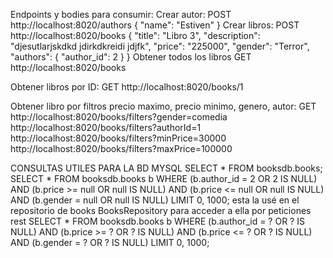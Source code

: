Endpoints y bodies para consumir:
Crear autor:
POST http://localhost:8020/authors
{
    "name": "Estiven"
}
Crear libros:
POST http://localhost:8020/books
{
    "title": "Libro 3",
    "description": "djesutlarjskdkd jdirkdkreidi  jdjfk",
    "price": "225000",
	  "gender": "Terror",
    "authors": {
    "author_id": 2
  }
}
Obtener todos los libros
GET http://localhost:8020/books

Obtener libros por ID:
GET http://localhost:8020/books/1

Obtener libro por filtros precio maximo, precio minimo, genero, autor:
GET 
    http://localhost:8020/books/filters?gender=comedia
    http://localhost:8020/books/filters?authorId=1 
    http://localhost:8020/books/filters?minPrice=30000 
    http://localhost:8020/books/filters?maxPrice=100000

CONSULTAS UTILES PARA LA BD MYSQL
SELECT * FROM booksdb.books;
SELECT * FROM booksdb.books b 
WHERE 
    (b.author_id = 2 OR 2 IS NULL) AND 
    (b.price >= null OR null IS NULL) AND 
    (b.price <= null OR null IS NULL) AND 
    (b.gender = null OR null IS NULL)
LIMIT 0, 1000;
esta la usé en el repositorio de books BooksRepository para acceder a ella por peticiones rest
SELECT * FROM booksdb.books b 
WHERE 
    (b.author_id = ? OR ? IS NULL) AND 
    (b.price >= ? OR ? IS NULL) AND 
    (b.price <= ? OR ? IS NULL) AND 
    (b.gender = ? OR ? IS NULL)
LIMIT 0, 1000;


